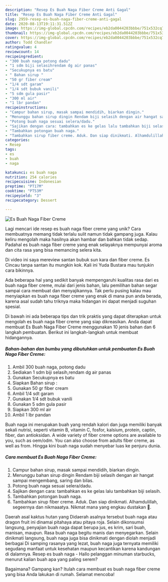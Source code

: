 ```yaml
---
description: "Resep Es Buah Naga Fiber Creme Anti Gagal"
title: "Resep Es Buah Naga Fiber Creme Anti Gagal"
slug: 2959-resep-es-buah-naga-fiber-creme-anti-gagal
date: 2020-08-13T19:11:31.512Z
image: https://img-global.cpcdn.com/recipes/eb2da0044203bbbe/751x532cq70/es-buah-naga-fiber-creme-foto-resep-utama.jpg
thumbnail: https://img-global.cpcdn.com/recipes/eb2da0044203bbbe/751x532cq70/es-buah-naga-fiber-creme-foto-resep-utama.jpg
cover: https://img-global.cpcdn.com/recipes/eb2da0044203bbbe/751x532cq70/es-buah-naga-fiber-creme-foto-resep-utama.jpg
author: Todd Chandler
ratingvalue: 4
reviewcount: 14
recipeingredient:
- "300 buah naga potong dadu"
- "1 sdm biji selasihrendam dg air panas"
- "Secukupnya es batu"
- " Bahan sirup "
- "50 gr fiber cream"
- "1/4 sdt garam"
- "1/4 sdt bubuk vanili"
- "5 sdm gula pasir"
- "300 ml air"
- "1 lbr pandan"
recipeinstructions:
- "Campur bahan sirup, masak sampai mendidih, biarkan dingin."
- "Menunggu bahan sirup dingin Rendam biji selasih dengan air hangat sampai mengembang, saring dan bilas."
- "Potong buah naga sesuai selera/dadu."
- "Sajikan dengan cara: tambahkan es ke gelas lalu tambahkan biji selasih."
- "Tambahkan potongan buah naga."
- "Tambahkan sirup fiber creme. Aduk. Dan siap dinikmati. Alhamdulillah, segeernya dan nikmaaatya. Nikmat mana yang engkau dustakan 💖."
categories:
- Resep
tags:
- es
- buah
- naga

katakunci: es buah naga 
nutrition: 254 calories
recipecuisine: Indonesian
preptime: "PT17M"
cooktime: "PT53M"
recipeyield: "3"
recipecategory: Dessert

---
```



![Es Buah Naga Fiber Creme](https://img-global.cpcdn.com/recipes/eb2da0044203bbbe/751x532cq70/es-buah-naga-fiber-creme-foto-resep-utama.jpg)

Lagi mencari ide resep es buah naga fiber creme yang unik? Cara membuatnya memang tidak terlalu sulit namun tidak gampang juga. Kalau keliru mengolah maka hasilnya akan hambar dan bahkan tidak sedap. Padahal es buah naga fiber creme yang enak selayaknya mempunyai aroma dan cita rasa yang bisa memancing selera kita.

Di video ini saya mereview santan bubuk sun kara dan fiber creme. Es Cincau tanpa santan itu mungkin kok. Kali ini Yuda Bustara mau tunjukin cara bikinnya.

Ada beberapa hal yang sedikit banyak mempengaruhi kualitas rasa dari es buah naga fiber creme, mulai dari jenis bahan, lalu pemilihan bahan segar sampai cara membuat dan menyajikannya. Tak perlu pusing kalau mau menyiapkan es buah naga fiber creme yang enak di mana pun anda berada, karena asal sudah tahu triknya maka hidangan ini dapat menjadi suguhan spesial.


Di bawah ini ada beberapa tips dan trik praktis yang dapat diterapkan untuk mengolah es buah naga fiber creme yang siap dikreasikan. Anda dapat membuat Es Buah Naga Fiber Creme menggunakan 10 jenis bahan dan 6 langkah pembuatan. Berikut ini langkah-langkah untuk membuat hidangannya.

<!--inarticleads1-->

##### Bahan-bahan dan bumbu yang dibutuhkan untuk pembuatan Es Buah Naga Fiber Creme:

1. Ambil 300 buah naga, potong dadu
1. Sediakan 1 sdm biji selasih,rendam dg air panas
1. Gunakan Secukupnya es batu
1. Siapkan  Bahan sirup :
1. Gunakan 50 gr fiber cream
1. Ambil 1/4 sdt garam
1. Gunakan 1/4 sdt bubuk vanili
1. Gunakan 5 sdm gula pasir
1. Siapkan 300 ml air
1. Ambil 1 lbr pandan


Buah naga ini merupakan buah yang rendah kalori dan juga memiliki banyak sekali nutrisi, seperti vitamin B, vitamin C, fosfor, kalsium, protein, captin, fiber, dan antioksidan. A wide variety of fiber creme options are available to you, such as oem/odm. You can also choose from adults fiber creme, as well as from. Hingga kini buah naga sudah menyebar luas ke penjuru dunia. 

<!--inarticleads2-->

##### Cara membuat Es Buah Naga Fiber Creme:

1. Campur bahan sirup, masak sampai mendidih, biarkan dingin.
1. Menunggu bahan sirup dingin Rendam biji selasih dengan air hangat sampai mengembang, saring dan bilas.
1. Potong buah naga sesuai selera/dadu.
1. Sajikan dengan cara: tambahkan es ke gelas lalu tambahkan biji selasih.
1. Tambahkan potongan buah naga.
1. Tambahkan sirup fiber creme. Aduk. Dan siap dinikmati. Alhamdulillah, segeernya dan nikmaaatya. Nikmat mana yang engkau dustakan 💖.


Daerah asal kaktus hutan yang Didaerah asalnya tersebut buah naga atau dragon fruit ini dinamai pitahaya atau pitaya roja. Selain dikonsumsi langsung, penyajian buah naga dapat berupa jus, es krim, sari buah, manisan, maupun. Rasa buah naga begitu manis dan menyegarkan. Selain dinikmati langsung, buah naga juga bisa dinikmati dengan diolah menjadi berbagai Di samping rasanya yang lezat, buah naga juga ternyata memiliki segudang manfaat untuk kesehatan maupun kecantikan karena kandungan di dalamnya. Resep es buah naga - Hallo pelanggan minuman starbucks, menurut kalian buah apa yang paling serem? 

Bagaimana? Gampang kan? Itulah cara membuat es buah naga fiber creme yang bisa Anda lakukan di rumah. Selamat mencoba!
